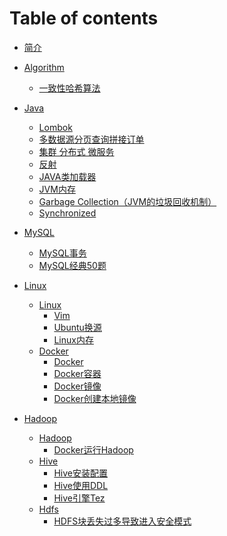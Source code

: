 # Table of contents

* [简介](README.md)

* [Algorithm](algorithm/README.md)
  <!-- * [数学基础](algorithm/math.md) -->
  * [一致性哈希算法](algorithm/yi-zhi-xing-ha-xi-suan-fa.md)

* [Java](java/README.md)
  * [Lombok](java/lombok.md)
  * [多数据源分页查询拼接订单](java/duo-shu-ju-yuan-fen-ye-cha-xun-pin-jie-ding-dan.md)
  * [集群 分布式 微服务](java/ji-qun-fen-bu-shi-wei-fu-wu.md)
  * [反射](java/fan-she.md)
  * [JAVA类加载器](java/java-lei-jia-zai-qi.md)
  * [JVM内存](java/jvm-nei-cun.md)
  * [Garbage Collection（JVM的垃圾回收机制）](java/garbage-collectionjvm-de-la-ji-hui-shou-ji-zhi.md)
  * [Synchronized](java/synchronized.md)

* [MySQL](mysql/README.md)
  * [MySQL事务](mysql/mysql-shi-wu.md)
  * [MySQL经典50题](mysql/mysql-jing-dian-50-ti.md)

* [Linux](linux/README.md)
  * [Linux](linux/README.md)
    * [Vim](linux/vim.md)
    * [Ubuntu换源](linux/ubuntu-huan-yuan.md)
    * [Linux内存](linux/linux-nei-cun.md)
  * [Docker](linux/docker/README.md)
    * [Docker](linux/docker/docker.md)
    * [Docker容器](linux/docker/docker-rong-qi.md)
    * [Docker镜像](linux/docker/docker-jing-xiang.md)
    * [Docker创建本地镜像](linux/docker/docker-chuang-jian-ben-di-jing-xiang.md)

* [Hadoop](hadoop/README.md)
  * [Hadoop](hadoop/README.md)
    * [Docker运行Hadoop](hadoop/docker-yun-xing-hadoop.md)
  * [Hive](hadoop/hive/README.md)
    * [Hive安装配置](hadoop/hive/hive-an-zhuang-pei-zhi.md)
    * [Hive使用DDL](hadoop/hive/hive-shi-yong-ddl.md)
    * [Hive引擎Tez](hadoop/hive/hive-yin-qing-tez.md)
  * [Hdfs](hadoop/hdfs/README.md)
    * [HDFS块丢失过多导致进入安全模式](hadoop/hdfs/hdfs-repair-block-safe-mode.md)
  <!-- * [MapReduce](hadoop/mapreduce/README.md) -->
  <!-- * [Sqoop](hadoop/sqoop/README.md) -->
  <!-- * [DataX](hadoop/datax/README.md)  -->

<!-- * [DesignPattern](designPattern/README.md) -->


